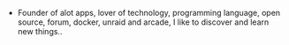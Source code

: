 - Founder of alot apps, lover of technology, programming language, open source, forum, docker, unraid and arcade, I like to discover and learn new things..
  <br>










































































































































